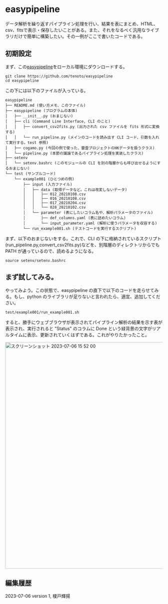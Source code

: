 # easypipeline
データ解析を繰り返すパイプライン処理を行い、結果を表にまとめ、HTML、csv、fitsで表示・保存したいことがある。また、それをなるべく汎用なライブラリだけで簡単に構築したい。その一例がここで書いたコードである。

## 初期設定

まず、この[easypipeline](https://github.com/tenoto/easypipeline)をローカル環境にダウンロードする。

```
git clone https://github.com/tenoto/easypipeline
cd easypipeline
```
この下には以下のファイルが入っている。

```
easypipeline
├── README.md (使い方メモ、このファイル)
├── easypipeline (プログラムの本体)
│   ├── __init__.py (おまじない)
│   ├── cli (Command Line Interface, CLI のこと)
│   │   ├── convert_csv2fits.py (出力された csv ファイルを fits 形式に変換する)
│   │   └── run_pipeline.py (メインのコードを読み出す CLI コード、引数を入れて実行する。test 参照)
│   ├── cogamo.py (今回の例で使った、雷雲プロジェクトのHKデータを扱うクラス)
│   └── pipeline.py (本節の議論であるパイプライン処理を実装したクラス)
├── setenv 
│   └── setenv.bashrc (このモジュールの CLI を別の階層からも呼び出せるようにするおまじない)
└── test (サンプルコード)
    └── example001 (ひとつめの例)
        ├── input (入力ファイル)
        │   ├── data (取得データなど。これは改変しないデータ)
        │   │   ├── 012_20210108.csv
        │   │   ├── 016_20210108.csv
        │   │   ├── 017_20210204.csv
        │   │   └── 028_20210102.csv
        │   └── parameter (表にしたいコラム名や、解析パラメータのファイル)
        │       ├── def_columns.yaml (表に詰めたいコラム)
        │       └── input_parameter.yaml (解析に使うパラメータを収容する)
        └── run_example001.sh (テストコードを実行するスクリプト)
```

まず、以下のおまじないをする。これで、CLI の下に格納されているスクリプト(run_pipeline.py,convert_csv2fits.py)などを、別階層のディレクトリからでも PATH が通っているので、読めるようになる。
```
source setenv/setenv.bashrc
```

## まず試してみる。

やってみよう。この状態で、easypipeline の直下で以下のコードを走らせてみる。もし、python のライブラリが足りないと言われたら、適宜、追加してください。
```
test/example001/run_example001.sh 
```
すると、勝手にウェブブラウザが表示されてパイプライン解析の結果を示す表が表示され、実行されると "Status" のコラムに Done という緑背景の文字がリアルタイムに表示、更新されていくはずである。これがやりたかったこと。

<img width="723" alt="スクリーンショット 2023-07-06 15 52 00" src="https://github.com/tenoto/easypipeline/assets/9628581/f0e06094-fc0e-49bd-869a-3cbe9615b702">



## 編集履歴
2023-07-06 version 1, 榎戸輝揚
